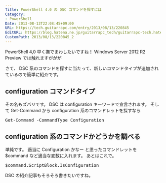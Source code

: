 ```yaml
---
Title: PowerShell 4.0 の DSC コマンドを探すには
Category:
- PowerShell
Date: 2013-08-13T22:08:45+09:00
URL: https://tech.guitarrapc.com/entry/2013/08/13/220845
EditURL: https://blog.hatena.ne.jp/guitarrapc_tech/guitarrapc-tech.hatenablog.com/atom/entry/11696248318757675909
CustomPath: 2013/08/13/220845_2
---
```


PowerShell 4,0 早く撫でまわしたいですね！
Windows Server 2012 R2 Preview では触れますががが

さて、 DSC 系のコマンドを探すに当たって、新しいコマンドタイプが追加されているので簡単に紹介です。




<h2>configuration コマンドタイプ</h2>

その名もズバリです。
DSC は configuration キーワードで宣言されます。
そして Get-Command から configuration 系のコマンドレットを探すなら
<pre class="brush: powershell">
Get-Command -CommandType Configuration
</pre>

<h2>configuration 系のコマンドかどうかを調べる </h2>
単純です。
適当に Configuration かなー と思ったコマンドレットを $command など適当な変数に入れます。
あとはこれで。
<pre class="brush: powershell">
$command.ScriptBlock.IsConfiguration
</pre>

DSC の紹介記事もそろそろ書きたいですね。
